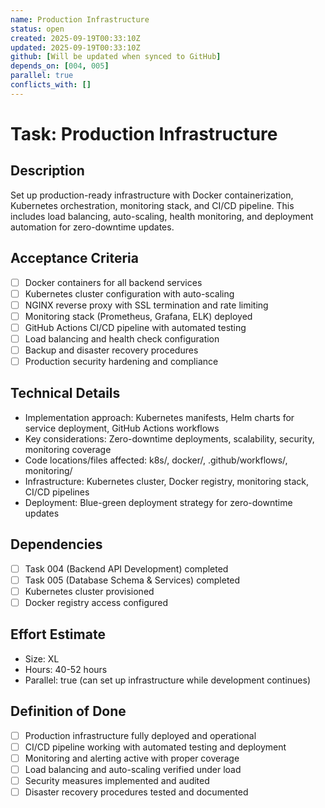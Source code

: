 ```yaml
---
name: Production Infrastructure
status: open
created: 2025-09-19T00:33:10Z
updated: 2025-09-19T00:33:10Z
github: [Will be updated when synced to GitHub]
depends_on: [004, 005]
parallel: true
conflicts_with: []
---
```


# Task: Production Infrastructure

## Description
Set up production-ready infrastructure with Docker containerization, Kubernetes orchestration, monitoring stack, and CI/CD pipeline. This includes load balancing, auto-scaling, health monitoring, and deployment automation for zero-downtime updates.

## Acceptance Criteria
- [ ] Docker containers for all backend services
- [ ] Kubernetes cluster configuration with auto-scaling
- [ ] NGINX reverse proxy with SSL termination and rate limiting
- [ ] Monitoring stack (Prometheus, Grafana, ELK) deployed
- [ ] GitHub Actions CI/CD pipeline with automated testing
- [ ] Load balancing and health check configuration
- [ ] Backup and disaster recovery procedures
- [ ] Production security hardening and compliance

## Technical Details
- Implementation approach: Kubernetes manifests, Helm charts for service deployment, GitHub Actions workflows
- Key considerations: Zero-downtime deployments, scalability, security, monitoring coverage
- Code locations/files affected: k8s/, docker/, .github/workflows/, monitoring/
- Infrastructure: Kubernetes cluster, Docker registry, monitoring stack, CI/CD pipelines
- Deployment: Blue-green deployment strategy for zero-downtime updates

## Dependencies
- [ ] Task 004 (Backend API Development) completed
- [ ] Task 005 (Database Schema & Services) completed
- [ ] Kubernetes cluster provisioned
- [ ] Docker registry access configured

## Effort Estimate
- Size: XL
- Hours: 40-52 hours
- Parallel: true (can set up infrastructure while development continues)

## Definition of Done
- [ ] Production infrastructure fully deployed and operational
- [ ] CI/CD pipeline working with automated testing and deployment
- [ ] Monitoring and alerting active with proper coverage
- [ ] Load balancing and auto-scaling verified under load
- [ ] Security measures implemented and audited
- [ ] Disaster recovery procedures tested and documented